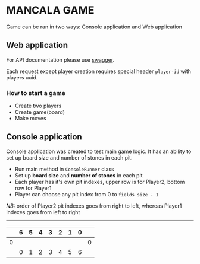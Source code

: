 # MANCALA GAME 

Game can be ran in two ways: Console application and Web application

## Web application

For API documentation please use [swagger](http://localhost:8080/swagger-ui.html).

Each request except player creation requires special header `player-id` with players uuid.  

### How to start a game

* Create two players
* Create game(board)
* Make moves

## Console application

Console application was created to test main game logic. 
It has an ability to set up board size and number of stones in each pit. 

* Run main method in `ConsoleRunner` class
* Set up __board size__ and __number of stones__ in each pit
* Each player has it's own pit indexes, upper row is for Player2, bottom row for Player1
* Player can choose any pit index from 0 to `fields size - 1`
 
*NB:* order of Player2 pit indexes goes from right to left, whereas Player1 indexes goes from left to right 

---

    
|   |  6  |  5  |  4  |  3  |  2  |  1  |  0  |     |
|---|:---:|:---:|:---:|:---:|:---:|:---:|:---:|:---:|
| 0 |     |     |     |     |     |     |     |  0  |
|   |  0  |  1  |  2  |  3  |  4  |  5  |  6  |     |

